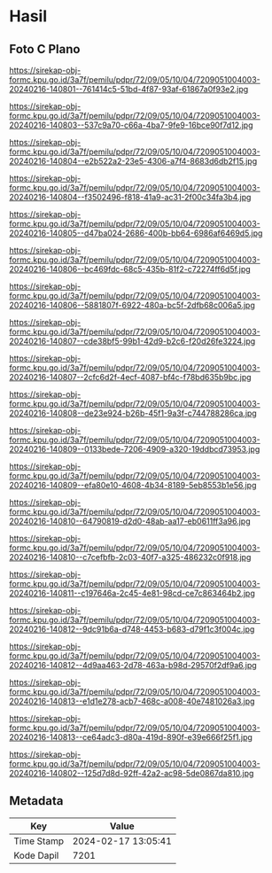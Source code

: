 # Hasil

## Foto C Plano

https://sirekap-obj-formc.kpu.go.id/3a7f/pemilu/pdpr/72/09/05/10/04/7209051004003-20240216-140801--761414c5-51bd-4f87-93af-61867a0f93e2.jpg

https://sirekap-obj-formc.kpu.go.id/3a7f/pemilu/pdpr/72/09/05/10/04/7209051004003-20240216-140803--537c9a70-c66a-4ba7-9fe9-16bce90f7d12.jpg

https://sirekap-obj-formc.kpu.go.id/3a7f/pemilu/pdpr/72/09/05/10/04/7209051004003-20240216-140804--e2b522a2-23e5-4306-a7f4-8683d6db2f15.jpg

https://sirekap-obj-formc.kpu.go.id/3a7f/pemilu/pdpr/72/09/05/10/04/7209051004003-20240216-140804--f3502496-f818-41a9-ac31-2f00c34fa3b4.jpg

https://sirekap-obj-formc.kpu.go.id/3a7f/pemilu/pdpr/72/09/05/10/04/7209051004003-20240216-140805--d47ba024-2686-400b-bb64-6986af6469d5.jpg

https://sirekap-obj-formc.kpu.go.id/3a7f/pemilu/pdpr/72/09/05/10/04/7209051004003-20240216-140806--bc469fdc-68c5-435b-81f2-c72274ff6d5f.jpg

https://sirekap-obj-formc.kpu.go.id/3a7f/pemilu/pdpr/72/09/05/10/04/7209051004003-20240216-140806--5881807f-6922-480a-bc5f-2dfb68c006a5.jpg

https://sirekap-obj-formc.kpu.go.id/3a7f/pemilu/pdpr/72/09/05/10/04/7209051004003-20240216-140807--cde38bf5-99b1-42d9-b2c6-f20d26fe3224.jpg

https://sirekap-obj-formc.kpu.go.id/3a7f/pemilu/pdpr/72/09/05/10/04/7209051004003-20240216-140807--2cfc6d2f-4ecf-4087-bf4c-f78bd635b9bc.jpg

https://sirekap-obj-formc.kpu.go.id/3a7f/pemilu/pdpr/72/09/05/10/04/7209051004003-20240216-140808--de23e924-b26b-45f1-9a3f-c744788286ca.jpg

https://sirekap-obj-formc.kpu.go.id/3a7f/pemilu/pdpr/72/09/05/10/04/7209051004003-20240216-140809--0133bede-7206-4909-a320-19ddbcd73953.jpg

https://sirekap-obj-formc.kpu.go.id/3a7f/pemilu/pdpr/72/09/05/10/04/7209051004003-20240216-140809--efa80e10-4608-4b34-8189-5eb8553b1e56.jpg

https://sirekap-obj-formc.kpu.go.id/3a7f/pemilu/pdpr/72/09/05/10/04/7209051004003-20240216-140810--64790819-d2d0-48ab-aa17-eb0611ff3a96.jpg

https://sirekap-obj-formc.kpu.go.id/3a7f/pemilu/pdpr/72/09/05/10/04/7209051004003-20240216-140810--c7cefbfb-2c03-40f7-a325-486232c0f918.jpg

https://sirekap-obj-formc.kpu.go.id/3a7f/pemilu/pdpr/72/09/05/10/04/7209051004003-20240216-140811--c197646a-2c45-4e81-98cd-ce7c863464b2.jpg

https://sirekap-obj-formc.kpu.go.id/3a7f/pemilu/pdpr/72/09/05/10/04/7209051004003-20240216-140812--9dc91b6a-d748-4453-b683-d79f1c3f004c.jpg

https://sirekap-obj-formc.kpu.go.id/3a7f/pemilu/pdpr/72/09/05/10/04/7209051004003-20240216-140812--4d9aa463-2d78-463a-b98d-29570f2df9a6.jpg

https://sirekap-obj-formc.kpu.go.id/3a7f/pemilu/pdpr/72/09/05/10/04/7209051004003-20240216-140813--e1d1e278-acb7-468c-a008-40e7481026a3.jpg

https://sirekap-obj-formc.kpu.go.id/3a7f/pemilu/pdpr/72/09/05/10/04/7209051004003-20240216-140813--ce64adc3-d80a-419d-890f-e39e666f25f1.jpg

https://sirekap-obj-formc.kpu.go.id/3a7f/pemilu/pdpr/72/09/05/10/04/7209051004003-20240216-140802--125d7d8d-92ff-42a2-ac98-5de0867da810.jpg


## Metadata

| Key        | Value               |
| ---------- | ------------------- |
| Time Stamp | 2024-02-17 13:05:41 |
| Kode Dapil | 7201                |



